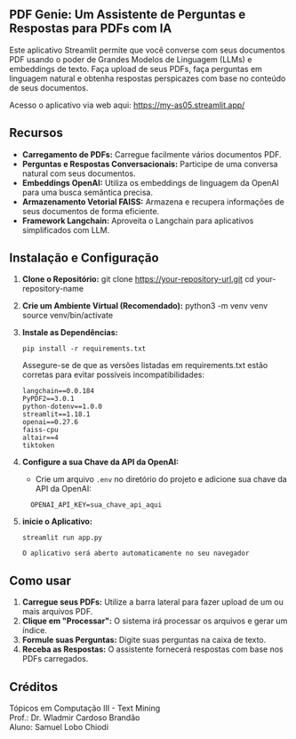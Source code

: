 ## PDF Genie: Um Assistente de Perguntas e Respostas para PDFs com IA

Este aplicativo Streamlit permite que você converse com seus documentos PDF usando o poder de Grandes Modelos de Linguagem (LLMs) e embeddings de texto. Faça upload de seus PDFs, faça perguntas em linguagem natural e obtenha respostas perspicazes com base no conteúdo de seus documentos.

Acesso o aplicativo via web aqui:
https://my-as05.streamlit.app/

## Recursos

* **Carregamento de PDFs:** Carregue facilmente vários documentos PDF.
* **Perguntas e Respostas Conversacionais:** Participe de uma conversa natural com seus documentos.
* **Embeddings OpenAI:** Utiliza os embeddings de linguagem da OpenAI para uma busca semântica precisa.
* **Armazenamento Vetorial FAISS:** Armazena e recupera informações de seus documentos de forma eficiente.
* **Framework Langchain:** Aproveita o Langchain para aplicativos simplificados com LLM.

## Instalação e Configuração

1. **Clone o Repositório:**
   git clone https://your-repository-url.git
   cd your-repository-name

2. **Crie um Ambiente Virtual (Recomendado):**
   python3 -m venv venv
   source venv/bin/activate   

3. **Instale as Dependências:**
   ```
   pip install -r requirements.txt
   ```
   Assegure-se de que as versões listadas em requirements.txt estão corretas para evitar possíveis incompatibilidades:
   ```
   langchain==0.0.184
   PyPDF2==3.0.1
   python-dotenv==1.0.0
   streamlit==1.18.1
   openai==0.27.6
   faiss-cpu
   altair==4
   tiktoken
    ```
4. **Configure a sua Chave da API da OpenAI:**

   * Crie um arquivo `.env` no diretório do projeto e adicione sua chave da API da OpenAI:
   ```
     OPENAI_API_KEY=sua_chave_api_aqui
   ```
5. **inicie o Aplicativo:**
   ```
   streamlit run app.py
   ```

   ```
   O aplicativo será aberto automaticamente no seu navegador
   
## Como usar

1. **Carregue seus PDFs:** Utilize a barra lateral para fazer upload de um ou mais arquivos PDF.
2. **Clique em "Processar":** O sistema irá processar os arquivos e gerar um índice.
3. **Formule suas Perguntas:** Digite suas perguntas na caixa de texto.
4. **Receba as Respostas:** O assistente fornecerá respostas com base nos PDFs carregados.

## Créditos
Tópicos em Computação III - Text Mining\
Prof.: Dr. Wladmir Cardoso Brandão\
Aluno: Samuel Lobo Chiodi
